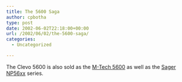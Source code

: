 ```yaml
---
title: The 5600 Saga
author: cpbotha
type: post
date: 2002-06-02T22:18:00+00:00
url: /2002/06/02/the-5600-saga/
categories:
  - Uncategorized

---
```

The Clevo 5600 is also sold as the [M-Tech 5600][1] as well as the [Sager NP56xx][2] series.

 [1]: http://www.mtechlaptops.com/specifications/mtech5600.htm
 [2]: http://www.sagernotebook.com/pages/professional_systems.html
